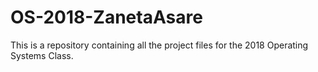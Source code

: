 # OS-2018-ZanetaAsare

This is a repository containing all the project files for the 2018 Operating Systems Class.
